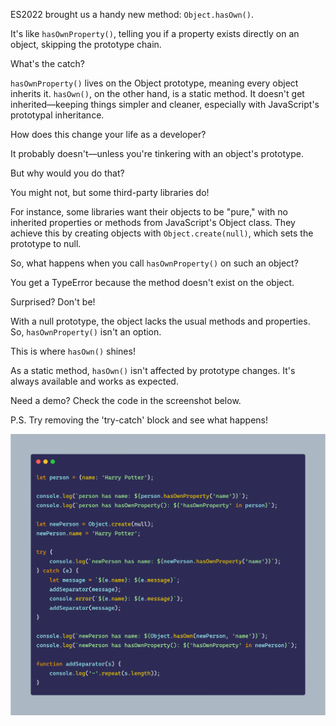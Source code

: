 ES2022 brought us a handy new method: `Object.hasOwn()`.

It's like `hasOwnProperty()`, telling you if a property exists directly on an object, skipping the prototype chain.

What's the catch?

`hasOwnProperty()` lives on the Object prototype, meaning every object inherits it. `hasOwn()`, on the other hand, is a static method. It doesn't get inherited—keeping things simpler and cleaner, especially with JavaScript's prototypal inheritance.

How does this change your life as a developer?

It probably doesn't—unless you're tinkering with an object's prototype.

But why would you do that?

You might not, but some third-party libraries do!

For instance, some libraries want their objects to be "pure," with no inherited properties or methods from JavaScript's Object class. They achieve this by creating objects with `Object.create(null)`, which sets the prototype to null.

So, what happens when you call `hasOwnProperty()` on such an object?

You get a TypeError because the method doesn't exist on the object.

Surprised? Don't be!

With a null prototype, the object lacks the usual methods and properties. So, `hasOwnProperty()` isn't an option.

This is where `hasOwn()` shines!

As a static method, `hasOwn()` isn't affected by prototype changes. It's always available and works as expected.

Need a demo? Check the code in the screenshot below.

P.S. Try removing the 'try-catch' block and see what happens!

![Object.prototype.hasOwnProperty vs Object.hasOwn, Image Credit: Pratik Chaudhari](./has-own-vs-has-own-property.png)